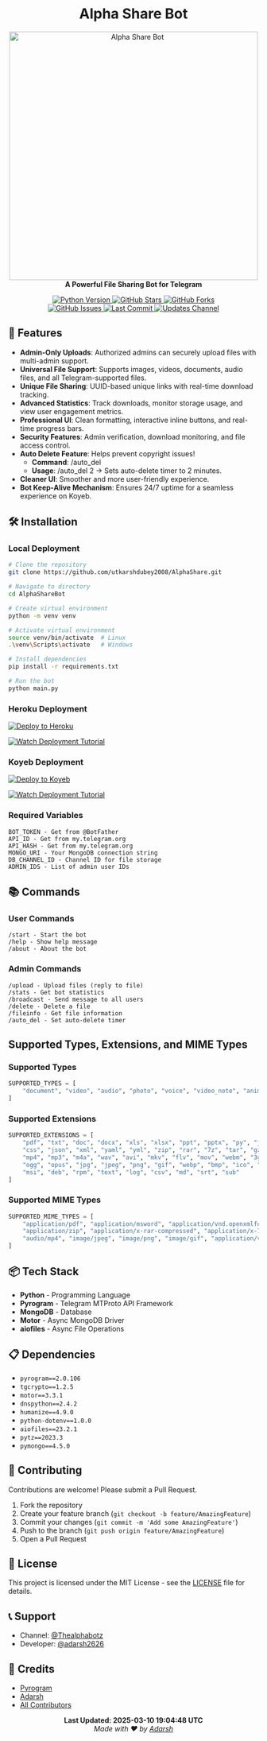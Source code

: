 <h1 align="center">
  <b>Alpha Share Bot</b>
</h1>

<p align="center">
  <a href="https://github.com/utkarshdubey2008/AlphaShare">
    <img src="https://envs.sh/SlS.jpg" alt="Alpha Share Bot" width="500">
  </a>
  <br>
  <b>A Powerful File Sharing Bot for Telegram</b>
</p>

<p align="center">
  <a href="https://python.org">
    <img src="https://img.shields.io/badge/Python-3.11.6-blue?style=for-the-badge&logo=python" alt="Python Version">
  </a>
  <a href="https://github.com/utkarshdubey2008/AlphaShare/stargazers">
    <img src="https://img.shields.io/github/stars/utkarshdubey2008/AlphaShare?style=for-the-badge" alt="GitHub Stars">
  </a>
  <a href="https://github.com/utkarshdubey2008/AlphaShare/fork">
    <img src="https://img.shields.io/github/forks/utkarshdubey2008/AlphaShare?style=for-the-badge" alt="GitHub Forks">
  </a>
  <br>
  <a href="https://github.com/utkarshdubey2008/AlphaShare/issues">
    <img src="https://img.shields.io/github/issues/utkarshdubey2008/AlphaShareBot?style=for-the-badge" alt="GitHub Issues">
  </a>
  <a href="https://github.com/utkarshdubey2008/AlphaShare/network/members">
    <img src="https://img.shields.io/github/last-commit/utkarshdubey2008/AlphaShare?style=for-the-badge" alt="Last Commit">
  </a>
  <a href="https://t.me/Thealphabotz">
    <img src="https://img.shields.io/badge/Updates-Channel-blue?style=for-the-badge&logo=telegram" alt="Updates Channel">
  </a>
</p>

## 🌟 Features

- **Admin-Only Uploads**: Authorized admins can securely upload files with multi-admin support.
- **Universal File Support**: Supports images, videos, documents, audio files, and all Telegram-supported files.
- **Unique File Sharing**: UUID-based unique links with real-time download tracking.
- **Advanced Statistics**: Track downloads, monitor storage usage, and view user engagement metrics.
- **Professional UI**: Clean formatting, interactive inline buttons, and real-time progress bars.
- **Security Features**: Admin verification, download monitoring, and file access control.
- **Auto Delete Feature**: Helps prevent copyright issues!
  - **Command**: /auto_del
  - **Usage**: /auto_del 2 → Sets auto-delete timer to 2 minutes.
- **Cleaner UI**: Smoother and more user-friendly experience.
- **Bot Keep-Alive Mechanism**: Ensures 24/7 uptime for a seamless experience on Koyeb.

## 🛠️ Installation

### Local Deployment

```bash
# Clone the repository
git clone https://github.com/utkarshdubey2008/AlphaShare.git

# Navigate to directory
cd AlphaShareBot

# Create virtual environment
python -m venv venv

# Activate virtual environment
source venv/bin/activate  # Linux
.\venv\Scripts\activate   # Windows

# Install dependencies
pip install -r requirements.txt

# Run the bot
python main.py
```

### Heroku Deployment

[![Deploy to Heroku](https://www.herokucdn.com/deploy/button.svg)](https://heroku.com/deploy?template=https://github.com/utkarshdubey2008/AlphaShare)

[![Watch Deployment Tutorial](https://img.shields.io/badge/Watch%20Tutorial-YouTube-red?logo=youtube)](https://youtu.be/8d9XsFhWj5s?si=02OPS6p_h6pov5HW)

### Koyeb Deployment

[![Deploy to Koyeb](https://www.koyeb.com/static/images/deploy/button.svg)](https://youtu.be/2EKt3nVcY6E?si=NKMlRw3qx6eaWjNU)

[![Watch Deployment Tutorial](https://img.shields.io/badge/Watch%20Tutorial-YouTube-red?logo=youtube)](https://youtu.be/2EKt3nVcY6E?si=NKMlRw3qx6eaWjNU)

### Required Variables

```
BOT_TOKEN - Get from @BotFather
API_ID - Get from my.telegram.org
API_HASH - Get from my.telegram.org
MONGO_URI - Your MongoDB connection string
DB_CHANNEL_ID - Channel ID for file storage
ADMIN_IDS - List of admin user IDs
```

## 📚 Commands

### User Commands

```
/start - Start the bot
/help - Show help message
/about - About the bot
```

### Admin Commands

```
/upload - Upload files (reply to file)
/stats - Get bot statistics
/broadcast - Send message to all users
/delete - Delete a file
/fileinfo - Get file information
/auto_del - Set auto-delete timer
```

## Supported Types, Extensions, and MIME Types

### Supported Types

```python
SUPPORTED_TYPES = [
    "document", "video", "audio", "photo", "voice", "video_note", "animation"
]
```

### Supported Extensions

```python
SUPPORTED_EXTENSIONS = [
    "pdf", "txt", "doc", "docx", "xls", "xlsx", "ppt", "pptx", "py", "js", "html",
    "css", "json", "xml", "yaml", "yml", "zip", "rar", "7z", "tar", "gz", "bz2",
    "mp4", "mp3", "m4a", "wav", "avi", "mkv", "flv", "mov", "webm", "3gp", "m4v",
    "ogg", "opus", "jpg", "jpeg", "png", "gif", "webp", "bmp", "ico", "apk", "exe",
    "msi", "deb", "rpm", "text", "log", "csv", "md", "srt", "sub"
]
```

### Supported MIME Types

```python
SUPPORTED_MIME_TYPES = [
    "application/pdf", "application/msword", "application/vnd.openxmlformats-officedocument.wordprocessingml.document",
    "application/zip", "application/x-rar-compressed", "application/x-7z-compressed", "video/mp4", "audio/mpeg",
    "audio/mp4", "image/jpeg", "image/png", "image/gif", "application/vnd.android.package-archive", "application/x-executable"
]
```

## 📦 Tech Stack

- **Python** - Programming Language
- **Pyrogram** - Telegram MTProto API Framework
- **MongoDB** - Database
- **Motor** - Async MongoDB Driver
- **aiofiles** - Async File Operations

## 📋 Dependencies

- `pyrogram==2.0.106`
- `tgcrypto==1.2.5`
- `motor==3.3.1`
- `dnspython==2.4.2`
- `humanize==4.9.0`
- `python-dotenv==1.0.0`
- `aiofiles==23.2.1`
- `pytz==2023.3`
- `pymongo==4.5.0`

## 🤝 Contributing

Contributions are welcome! Please submit a Pull Request.

1. Fork the repository
2. Create your feature branch (`git checkout -b feature/AmazingFeature`)
3. Commit your changes (`git commit -m 'Add some AmazingFeature'`)
4. Push to the branch (`git push origin feature/AmazingFeature`)
5. Open a Pull Request

## 📜 License

This project is licensed under the MIT License - see the [LICENSE](LICENSE) file for details.

## 📞 Support

- Channel: [@Thealphabotz](https://t.me/Thealphabotz)
- Developer: [@adarsh2626](https://t.me/adarsh2626)

## 🙏 Credits

- [Pyrogram](https://github.com/pyrogram/pyrogram)
- [Adarsh](https://t.me/adarsh2626)
- [All Contributors](https://github.com/utkarshdubey2008/AlphaShare/graphs/contributors)

<p align="center">
  <b>Last Updated: 2025-03-10 19:04:48 UTC</b>
  <br>
  <i>Made with ❤️ by <a href="https://t.me/adarsh2626">Adarsh</a></i>
</p>
